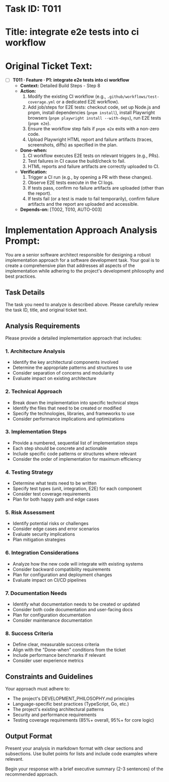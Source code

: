 # Task ID: T011
# Title: integrate e2e tests into ci workflow
# Original Ticket Text:

- [ ] **T011 · Feature · P1: integrate e2e tests into ci workflow**
    - **Context:** Detailed Build Steps - Step 8
    - **Action:**
        1. Modify the existing CI workflow (e.g., `.github/workflows/test-coverage.yml` or a dedicated E2E workflow).
        2. Add job/steps for E2E tests: checkout code, set up Node.js and pnpm, install dependencies (`pnpm install`), install Playwright browsers (`pnpm playwright install --with-deps`), run E2E tests (`pnpm e2e`).
        3. Ensure the workflow step fails if `pnpm e2e` exits with a non-zero code.
        4. Upload Playwright HTML report and failure artifacts (traces, screenshots, diffs) as specified in the plan.
    - **Done‑when:**
        1. CI workflow executes E2E tests on relevant triggers (e.g., PRs).
        2. Test failures in CI cause the build/check to fail.
        3. HTML reports and failure artifacts are correctly uploaded to CI.
    - **Verification:**
        1. Trigger a CI run (e.g., by opening a PR with these changes).
        2. Observe E2E tests execute in the CI logs.
        3. If tests pass, confirm no failure artifacts are uploaded (other than the report).
        4. If tests fail (or a test is made to fail temporarily), confirm failure artifacts and the report are uploaded and accessible.
    - **Depends‑on:** [T002, T010, AUTO-003]

# Implementation Approach Analysis Prompt:

You are a senior software architect responsible for designing a robust implementation approach for a software development task. Your goal is to create a comprehensive plan that addresses all aspects of the implementation while adhering to the project's development philosophy and best practices.

## Task Details

The task you need to analyze is described above. Please carefully review the task ID, title, and original ticket text.

## Analysis Requirements

Please provide a detailed implementation approach that includes:

### 1. Architecture Analysis
- Identify the key architectural components involved
- Determine the appropriate patterns and structures to use
- Consider separation of concerns and modularity
- Evaluate impact on existing architecture

### 2. Technical Approach
- Break down the implementation into specific technical steps
- Identify the files that need to be created or modified
- Specify the technologies, libraries, and frameworks to use
- Consider performance implications and optimizations

### 3. Implementation Steps
- Provide a numbered, sequential list of implementation steps
- Each step should be concrete and actionable
- Include specific code patterns or structures where relevant
- Consider the order of implementation for maximum efficiency

### 4. Testing Strategy
- Determine what tests need to be written
- Specify test types (unit, integration, E2E) for each component
- Consider test coverage requirements
- Plan for both happy path and edge cases

### 5. Risk Assessment
- Identify potential risks or challenges
- Consider edge cases and error scenarios
- Evaluate security implications
- Plan mitigation strategies

### 6. Integration Considerations
- Analyze how the new code will integrate with existing systems
- Consider backward compatibility requirements
- Plan for configuration and deployment changes
- Evaluate impact on CI/CD pipelines

### 7. Documentation Needs
- Identify what documentation needs to be created or updated
- Consider both code documentation and user-facing docs
- Plan for configuration documentation
- Consider maintenance documentation

### 8. Success Criteria
- Define clear, measurable success criteria
- Align with the "Done-when" conditions from the ticket
- Include performance benchmarks if relevant
- Consider user experience metrics

## Constraints and Guidelines

Your approach must adhere to:
- The project's DEVELOPMENT_PHILOSOPHY.md principles
- Language-specific best practices (TypeScript, Go, etc.)
- The project's existing architectural patterns
- Security and performance requirements
- Testing coverage requirements (85%+ overall, 95%+ for core logic)

## Output Format

Present your analysis in markdown format with clear sections and subsections. Use bullet points for lists and include code examples where relevant.

Begin your response with a brief executive summary (2-3 sentences) of the recommended approach.
